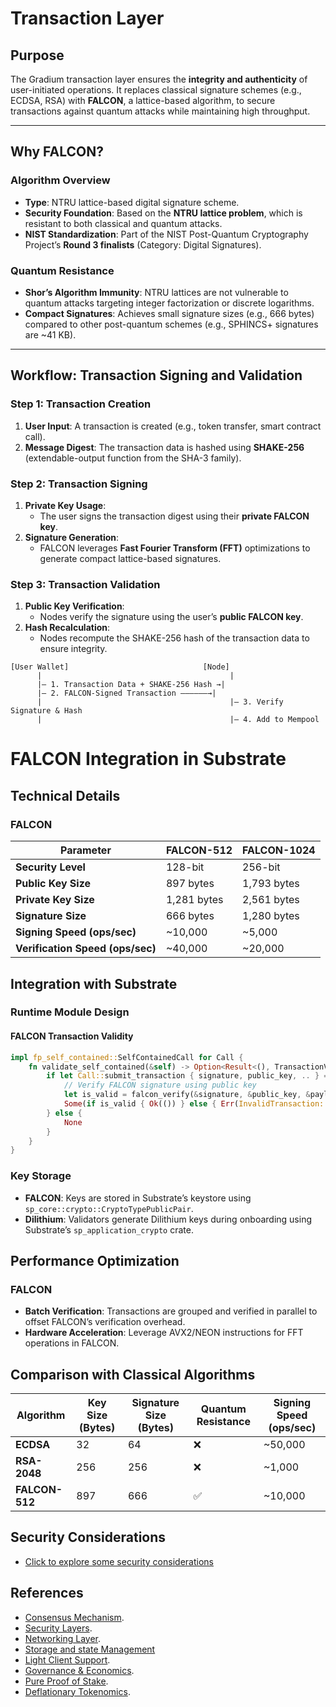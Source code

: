 # Transaction Layer

## **Purpose**

The Gradium transaction layer ensures the **integrity and authenticity** of user-initiated operations. It replaces classical
signature schemes (e.g., ECDSA, RSA) with **FALCON**, a lattice-based algorithm, to secure transactions against quantum
attacks while maintaining high throughput.

---

## **Why FALCON?**

### **Algorithm Overview**

- **Type**: NTRU lattice-based digital signature scheme.
- **Security Foundation**: Based on the **NTRU lattice problem**, which is resistant to both classical and quantum
  attacks.
- **NIST Standardization**: Part of the NIST Post-Quantum Cryptography Project’s **Round 3 finalists** (Category:
  Digital Signatures).

### **Quantum Resistance**

- **Shor’s Algorithm Immunity**: NTRU lattices are not vulnerable to quantum attacks targeting integer factorization or
  discrete logarithms.
- **Compact Signatures**: Achieves small signature sizes (e.g., 666 bytes) compared to other post-quantum schemes (e.g.,
  SPHINCS+ signatures are ~41 KB).

---

## **Workflow: Transaction Signing and Validation**

### **Step 1: Transaction Creation**

1. **User Input**: A transaction is created (e.g., token transfer, smart contract call).
2. **Message Digest**: The transaction data is hashed using **SHAKE-256** (extendable-output function from the SHA-3
   family).

### **Step 2: Transaction Signing**

1. **Private Key Usage**:
    - The user signs the transaction digest using their **private FALCON key**.
2. **Signature Generation**:
    - FALCON leverages **Fast Fourier Transform (FFT)** optimizations to generate compact lattice-based signatures.

### **Step 3: Transaction Validation**

1. **Public Key Verification**:
    - Nodes verify the signature using the user’s **public FALCON key**.
2. **Hash Recalculation**:
    - Nodes recompute the SHAKE-256 hash of the transaction data to ensure integrity.

```plaintext
[User Wallet]                              [Node]  
      |                                          |  
      |— 1. Transaction Data + SHAKE-256 Hash →|  
      |— 2. FALCON-Signed Transaction ——————→|  
      |                                          |— 3. Verify Signature & Hash  
      |                                          |— 4. Add to Mempool  

```

# FALCON Integration in Substrate

## Technical Details

### FALCON

| Parameter                        | FALCON-512  | FALCON-1024 |
|----------------------------------|-------------|-------------|
| **Security Level**               | 128-bit     | 256-bit     |
| **Public Key Size**              | 897 bytes   | 1,793 bytes |
| **Private Key Size**             | 1,281 bytes | 2,561 bytes |
| **Signature Size**               | 666 bytes   | 1,280 bytes |
| **Signing Speed (ops/sec)**      | ~10,000     | ~5,000      |
| **Verification Speed (ops/sec)** | ~40,000     | ~20,000     |

## Integration with Substrate

### Runtime Module Design

#### FALCON Transaction Validity

```rust
impl fp_self_contained::SelfContainedCall for Call {
    fn validate_self_contained(&self) -> Option<Result<(), TransactionValidityError>> {
        if let Call::submit_transaction { signature, public_key, .. } = self {
            // Verify FALCON signature using public key
            let is_valid = falcon_verify(&signature, &public_key, &payload);
            Some(if is_valid { Ok(()) } else { Err(InvalidTransaction::BadProof.into()) })
        } else {
            None
        }
    }
}
```

### Key Storage

- **FALCON**: Keys are stored in Substrate’s keystore using `sp_core::crypto::CryptoTypePublicPair`.
- **Dilithium**: Validators generate Dilithium keys during onboarding using Substrate’s `sp_application_crypto` crate.

## Performance Optimization

### FALCON

- **Batch Verification**: Transactions are grouped and verified in parallel to offset FALCON’s verification overhead.
- **Hardware Acceleration**: Leverage AVX2/NEON instructions for FFT operations in FALCON.

## Comparison with Classical Algorithms

| Algorithm      | Key Size (Bytes) | Signature Size (Bytes) | Quantum Resistance | Signing Speed (ops/sec) |
|----------------|------------------|------------------------|--------------------|-------------------------|
| **ECDSA**      | 32               | 64                     | ❌                  | ~50,000                 |
| **RSA-2048**   | 256              | 256                    | ❌                  | ~1,000                  |
| **FALCON-512** | 897              | 666                    | ✅                  | ~10,000                 |

## Security Considerations
- [Click to explore some security considerations](https://github.com/GradeLabz/quantum-resistant-blockchain-docs)

## References

- [Consensus Mechanism](https://github.com/GradeLabz/quantum-resistant-blockchain-docs/blob/main/1.0%20Introduction/1.0%20Introduction.md).
- [Security Layers](https://github.com/GradeLabz/quantum-resistant-blockchain-docs/tree/main/3.0%20Security%20Layers).
- [Networking Layer](https://github.com/GradeLabz/quantum-resistant-blockchain-docs/blob/main/3.0%20Security%20Layers/3.2%20networking-layer.md).
- [Storage and state Management](https://github.com/GradeLabz/quantum-resistant-blockchain-docs/blob/main/3.0%20Security%20Layers/3.3%20storage-and-state-management.md)
- [Light Client Support](https://github.com/GradeLabz/quantum-resistant-blockchain-docs/blob/main/4.0%20Supporting%20Features/4.1%20light-client-support.md).
- [Governance & Economics](https://github.com/GradeLabz/quantum-resistant-blockchain-docs/tree/main/5.0%20Governance%20and%20Economics).
- [Pure Proof of Stake](https://github.com/GradeLabz/quantum-resistant-blockchain-docs/blob/main/5.0%20Governance%20and%20Economics/5.2%20pure-proof-of-stake.md).
- [Deflationary Tokenomics](https://github.com/GradeLabz/quantum-resistant-blockchain-docs/blob/main/5.0%20Governance%20and%20Economics/5.3%20deflationary-tokenomics.md).
